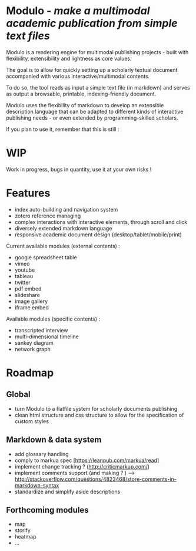 Modulo - *make a multimodal academic publication from simple text files*
==========

Modulo is a rendering engine for multimodal publishing projects - built with flexibility, extensibility and lightness as core values.

The goal is to allow for quickly setting up a scholarly textual document accompanied with various interactive/multimodal contents.

To do so, the tool reads as input a simple text file (in markdown) and serves as output a browsable, printable, indexing-friendly document.

Modulo uses the flexibility of markdown to develop an extensible description language that can be adapted to different kinds of interactive publishing needs - or even extended by programming-skilled scholars.

If you plan to use it, remember that this is still :

# WIP

Work in progress, bugs in quantity, use it at your own risks !

# Features

* index auto-building and navigation system
* zotero reference managing
* complex interactions with interactive elements, through scroll and click
* diversely extended markdown language
* responsive academic document design (desktop/tablet/mobile/print)

Current available modules (external contents) :
* google spreadsheet table
* vimeo
* youtube
* tableau
* twitter
* pdf embed
* slideshare
* image gallery
* iframe embed

Available modules (specific contents) :
* transcripted interview
* multi-dimensional timeline
* sankey diagram
* network graph

# Roadmap

## Global

* turn Modulo to a flatfile system for scholarly documents publishing
* clean html structure and css structure to allow for the specification of custom styles

## Markdown & data system

* add glossary handling
* comply to markua spec [https://leanpub.com/markua/read]
* implement change tracking ? (http://criticmarkup.com/)
* implement comments support (and making ? ) --> http://stackoverflow.com/questions/4823468/store-comments-in-markdown-syntax
* standardize and simplify aside descriptions

## Forthcoming modules

* map
* storify
* heatmap
* ...

